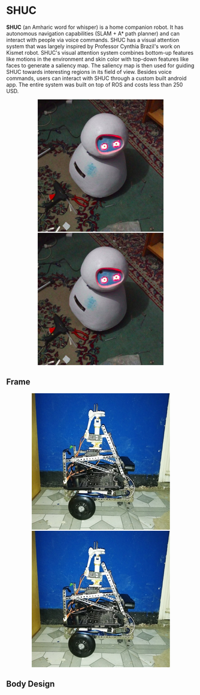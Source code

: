 # SHUC

**SHUC** (an Amharic word for whisper) is a home companion robot. It has autonomous navigation capabilities (SLAM + A* path planner) and can interact with people via voice commands. SHUC has a visual attention system that was largely inspired by Professor Cynthia Brazil's work on Kismet robot. SHUC's visual attention system combines bottom-up features like motions in the environment and skin color with top-down features like faces to generate a saliency map. The saliency map is then used for guiding SHUC towards interesting regions in its field of view. Besides voice commands, users can interact with SHUC through a custom built android app. The entire system was built on top of ROS and costs less than 250 USD.

<p align="center">
  <img src="https://github.com/danenigma/SHUC/blob/master/shuc-final.png">
  <img src="https://github.com/danenigma/SHUC/blob/master/shuc-final.png">
</p>

## Frame
<p align="center">
  <img src="https://github.com/danenigma/SHUC/blob/master/shuc_frame.jpg">
  <img src="https://github.com/danenigma/SHUC/blob/master/shuc_frame.jpg">
</p>

## Body Design
